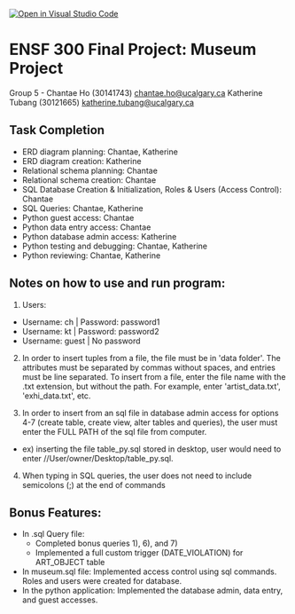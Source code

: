 [![Open in Visual Studio Code](https://classroom.github.com/assets/open-in-vscode-c66648af7eb3fe8bc4f294546bfd86ef473780cde1dea487d3c4ff354943c9ae.svg)](https://classroom.github.com/online_ide?assignment_repo_id=9394829&assignment_repo_type=AssignmentRepo)
# ENSF 300 Final Project: Museum Project
Group 5 - 
Chantae Ho (30141743) chantae.ho@ucalgary.ca
Katherine Tubang (30121665) katherine.tubang@ucalgary.ca 

## Task Completion
- ERD diagram planning: Chantae, Katherine
- ERD diagram creation: Katherine
- Relational schema planning: Chantae
- Relational schema creation: Chantae
- SQL Database Creation & Initialization, Roles & Users (Access Control): Chantae
- SQL Queries: Chantae, Katherine
- Python guest access: Chantae
- Python data entry access: Chantae
- Python database admin access: Katherine
- Python testing and debugging: Chantae, Katherine
- Python reviewing: Chantae, Katherine

## Notes on how to use and run program:
1. Users:
- Username: ch | Password: password1
- Username: kt | Password: password2
- Username: guest | No password

2. In order to insert tuples from a file, the file must be in 'data folder'.
The attributes must be separated by commas without spaces, and entries must be line separated.
To insert from a file, enter the file name with the .txt extension, but without the path. For example, enter 'artist_data.txt', 'exhi_data.txt', etc.


3. In order to insert from an sql file in database admin access for options 4-7 (create table, create view, alter tables and queries), the user must enter the FULL PATH of the sql file from computer. 
- ex) inserting the file table_py.sql stored in desktop, user would need to enter //User/owner/Desktop/table_py.sql.

4. When typing in SQL queries, the user does not need to include semicolons (;) at the end of commands

## Bonus Features:
- In .sql Query file:
  - Completed bonus queries 1), 6), and 7)
  - Implemented a full custom trigger (DATE_VIOLATION) for ART_OBJECT table
- In museum.sql file: Implemented access control using sql commands. Roles and users were created for database. 
- In the python application: Implemented the database admin, data entry, and guest accesses.
